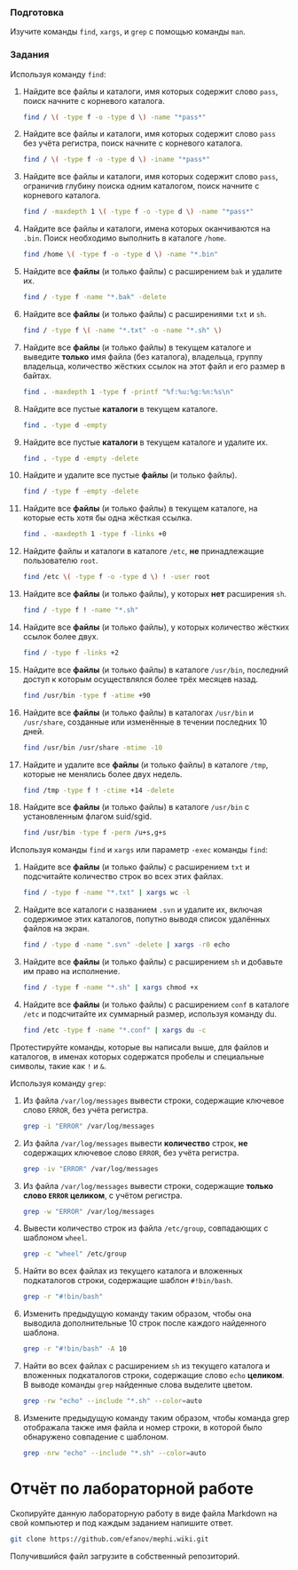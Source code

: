 ### Подготовка

Изучите команды `find`, `xargs`, и `grep` с помощью команды `man`.

### Задания

Используя команду `find`:

1. Найдите все файлы и каталоги, имя которых содержит слово `pass`, поиск начните с корневого каталога.

   ```sh
   find / \( -type f -o -type d \) -name "*pass*"
   ```

1. Найдите все файлы и каталоги, имя которых содержит слово `pass` без учёта регистра, поиск начните с корневого каталога.

   ```sh
   find / \( -type f -o -type d \) -iname "*pass*"
   ```

1. Найдите все файлы и каталоги, имя которых содержит слово `pass`, ограничив глубину поиска одним каталогом, поиск начните с корневого каталога.

   ```sh
   find / -maxdepth 1 \( -type f -o -type d \) -name "*pass*"
   ```

1. Найдите все файлы и каталоги, имена которых оканчиваются на `.bin`. Поиск необходимо выполнить в каталоге `/home`.

   ```sh
   find /home \( -type f -o -type d \) -name "*.bin"
   ```

1. Найдите все **файлы** (и только файлы) с расширением `bak` и удалите их.

   ```sh
   find / -type f -name "*.bak" -delete
   ```

1. Найдите все **файлы** (и только файлы) с расширениями `txt` и `sh`.

   ```sh
   find / -type f \( -name "*.txt" -o -name "*.sh" \)
   ```

1. Найдите все **файлы** (и только файлы) в текущем каталоге и выведите **только** имя файла (без каталога), владельца, группу владельца, количество жёстких ссылок на этот файл и его размер в байтах.

   ```sh
   find . -maxdepth 1 -type f -printf "%f:%u:%g:%n:%s\n"
   ```

1. Найдите все пустые **каталоги** в текущем каталоге.

   ```sh
   find . -type d -empty
   ```

1. Найдите все пустые **каталоги** в текущем каталоге и удалите их.

   ```sh
   find . -type d -empty -delete
   ```

1. Найдите и удалите все пустые **файлы** (и только файлы).

   ```sh
   find / -type f -empty -delete
   ```

1. Найдите все **файлы** (и только файлы) в текущем каталоге, на которые есть хотя бы одна жёсткая ссылка.

   ```sh
   find . -maxdepth 1 -type f -links +0
   ```

1. Найдите файлы и каталоги в каталоге `/etc`, **не** принадлежащие пользователю `root`.

   ```sh
   find /etc \( -type f -o -type d \) ! -user root
   ```

1. Найдите все **файлы** (и только файлы), у которых **нет** расширения `sh`.

   ```sh
   find / -type f ! -name "*.sh"
   ```

1. Найдите все **файлы** (и только файлы), у которых количество жёстких ссылок более двух.

   ```sh
   find / -type f -links +2
   ```

1. Найдите все **файлы** (и только файлы) в каталоге `/usr/bin`, последний доступ к которым осуществлялся более трёх месяцев назад.

   ```sh
   find /usr/bin -type f -atime +90
   ```

1. Найдите все **файлы** (и только файлы) в каталогах `/usr/bin` и `/usr/share`, созданные или изменённые в течении последних 10 дней.

   ```sh
   find /usr/bin /usr/share -mtime -10
   ```

1. Найдите и удалите все **файлы** (и только файлы) в каталоге `/tmp`, которые не менялись более двух недель.

   ```sh
   find /tmp -type f ! -ctime +14 -delete
   ```

1. Найдите все **файлы** (и только файлы) в каталоге `/usr/bin` с установленным флагом suid/sgid.

   ```sh
   find /usr/bin -type f -perm /u+s,g+s
   ```

Используя команды `find` и `xargs` или параметр `-exec` команды `find`:

1. Найдите все **файлы** (и только файлы) с расширением `txt` и подсчитайте количество строк во всех этих файлах.

   ```sh
   find / -type f -name "*.txt" | xargs wc -l
   ```

1. Найдите все каталоги с названием `.svn` и удалите их, включая содержимое этих каталогов, попутно выводя список удалённых файлов на экран.

   ```sh
   find / -type d -name ".svn" -delete | xargs -r0 echo
   ```

1. Найдите все **файлы** (и только файлы) с расширением `sh` и добавьте им право на исполнение.

   ```sh
   find / -type f -name "*.sh" | xargs chmod +x
   ```

1. Найдите все **файлы** (и только файлы) с расширением `conf` в каталоге `/etc` и подсчитайте их суммарный размер, используя команду du.

   ```sh
   find /etc -type f -name "*.conf" | xargs du -c
   ```

Протестируйте команды, которые вы написали выше, для файлов и каталогов, в именах которых содержатся пробелы и специальные символы, такие как `!` и `&`.

Используя команду `grep`:

1. Из файла `/var/log/messages` вывести строки, содержащие ключевое слово `ERROR`, без учёта регистра.

   ```sh
   grep -i "ERROR" /var/log/messages
   ```

1. Из файла `/var/log/messages` вывести **количество** строк, **не** содержащих ключевое слово `ERROR`, без учёта регистра.

   ```sh
   grep -iv "ERROR" /var/log/messages
   ```

1. Из файла `/var/log/messages` вывести строки, содержащие **только слово `ERROR` целиком**, с учётом регистра.

   ```sh
   grep -w "ERROR" /var/log/messages
   ```

1. Вывести количество строк из файла `/etc/group`, совпадающих с шаблоном `wheel`.

   ```sh
   grep -c "wheel" /etc/group
   ```

1. Найти во всех файлах из текущего каталога и вложенных подкаталогов строки, содержащие шаблон `#!bin/bash`.

   ```sh
   grep -r "#!bin/bash"
   ```

1. Изменить предыдущую команду таким образом, чтобы она выводила дополнительные 10 строк после каждого найденного шаблона.

   ```sh
   grep -r "#!bin/bash" -A 10
   ```

1. Найти во всех файлах с расширением `sh` из текущего каталога и вложенных подкаталогов строки, содержащие слово `echo` **целиком**. В выводе команды `grep` найденные слова выделите цветом.

   ```sh
   grep -rw "echo" --include "*.sh" --color=auto
   ```

1. Измените предыдущую команду таким образом, чтобы команда grep отображала также имя файла и номер строки, в которой было обнаружено совпадение с шаблоном.

   ```sh
   grep -nrw "echo" --include "*.sh" --color=auto
   ```

# Отчёт по лабораторной работе

Скопируйте данную лабораторную работу в виде файла Markdown на свой компьютер и под каждым заданием напишите ответ.

```sh
git clone https://github.com/efanov/mephi.wiki.git
```

Получившийся файл загрузите в собственный репозиторий.
